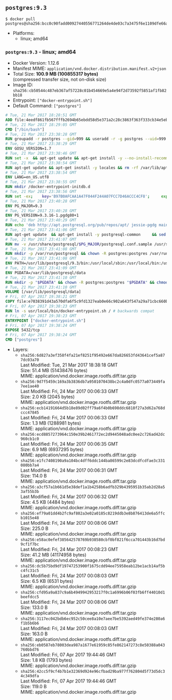 ## `postgres:9.3`

```console
$ docker pull postgres@sha256:bcc0c90fadd00927440556771264de4de03c7a3475f6e1109dfe66a7b32f61a5
```

-	Platforms:
	-	linux; amd64

### `postgres:9.3` - linux; amd64

-	Docker Version: 1.12.6
-	Manifest MIME: `application/vnd.docker.distribution.manifest.v2+json`
-	Total Size: **100.9 MB (100855317 bytes)**  
	(compressed transfer size, not on-disk size)
-	Image ID: `sha256:cb50544c487eb367af57228c01b454669e5a4e94f2d73592f5851af1fb82bb18`
-	Entrypoint: `["docker-entrypoint.sh"]`
-	Default Command: `["postgres"]`

```dockerfile
# Tue, 21 Mar 2017 18:28:51 GMT
ADD file:4eedf861fb567fffb2694b65ebdd58d5e371a2c28c3863f363f333cb34e5eb7b in / 
# Tue, 21 Mar 2017 18:29:05 GMT
CMD ["/bin/bash"]
# Tue, 21 Mar 2017 23:38:28 GMT
RUN groupadd -r postgres --gid=999 && useradd -r -g postgres --uid=999 postgres
# Tue, 21 Mar 2017 23:38:29 GMT
ENV GOSU_VERSION=1.7
# Tue, 21 Mar 2017 23:38:46 GMT
RUN set -x 	&& apt-get update && apt-get install -y --no-install-recommends ca-certificates wget && rm -rf /var/lib/apt/lists/* 	&& wget -O /usr/local/bin/gosu "https://github.com/tianon/gosu/releases/download/$GOSU_VERSION/gosu-$(dpkg --print-architecture)" 	&& wget -O /usr/local/bin/gosu.asc "https://github.com/tianon/gosu/releases/download/$GOSU_VERSION/gosu-$(dpkg --print-architecture).asc" 	&& export GNUPGHOME="$(mktemp -d)" 	&& gpg --keyserver ha.pool.sks-keyservers.net --recv-keys B42F6819007F00F88E364FD4036A9C25BF357DD4 	&& gpg --batch --verify /usr/local/bin/gosu.asc /usr/local/bin/gosu 	&& rm -r "$GNUPGHOME" /usr/local/bin/gosu.asc 	&& chmod +x /usr/local/bin/gosu 	&& gosu nobody true 	&& apt-get purge -y --auto-remove ca-certificates wget
# Tue, 21 Mar 2017 23:38:54 GMT
RUN apt-get update && apt-get install -y locales && rm -rf /var/lib/apt/lists/* 	&& localedef -i en_US -c -f UTF-8 -A /usr/share/locale/locale.alias en_US.UTF-8
# Tue, 21 Mar 2017 23:38:54 GMT
ENV LANG=en_US.utf8
# Tue, 21 Mar 2017 23:38:55 GMT
RUN mkdir /docker-entrypoint-initdb.d
# Tue, 21 Mar 2017 23:38:56 GMT
RUN set -ex; 	key='B97B0AFCAA1A47F044F244A07FCC7D46ACCC4CF8'; 	export GNUPGHOME="$(mktemp -d)"; 	gpg --keyserver ha.pool.sks-keyservers.net --recv-keys "$key"; 	gpg --export "$key" > /etc/apt/trusted.gpg.d/postgres.gpg; 	rm -r "$GNUPGHOME"; 	apt-key list
# Tue, 21 Mar 2017 23:40:28 GMT
ENV PG_MAJOR=9.3
# Tue, 21 Mar 2017 23:40:28 GMT
ENV PG_VERSION=9.3.16-1.pgdg80+1
# Tue, 21 Mar 2017 23:40:29 GMT
RUN echo 'deb http://apt.postgresql.org/pub/repos/apt/ jessie-pgdg main' $PG_MAJOR > /etc/apt/sources.list.d/pgdg.list
# Tue, 21 Mar 2017 23:41:06 GMT
RUN apt-get update 	&& apt-get install -y postgresql-common 	&& sed -ri 's/#(create_main_cluster) .*$/\1 = false/' /etc/postgresql-common/createcluster.conf 	&& apt-get install -y 		postgresql-$PG_MAJOR=$PG_VERSION 		postgresql-contrib-$PG_MAJOR=$PG_VERSION 	&& rm -rf /var/lib/apt/lists/*
# Tue, 21 Mar 2017 23:41:07 GMT
RUN mv -v /usr/share/postgresql/$PG_MAJOR/postgresql.conf.sample /usr/share/postgresql/ 	&& ln -sv ../postgresql.conf.sample /usr/share/postgresql/$PG_MAJOR/ 	&& sed -ri "s!^#?(listen_addresses)\s*=\s*\S+.*!\1 = '*'!" /usr/share/postgresql/postgresql.conf.sample
# Tue, 21 Mar 2017 23:41:08 GMT
RUN mkdir -p /var/run/postgresql && chown -R postgres:postgres /var/run/postgresql && chmod g+s /var/run/postgresql
# Tue, 21 Mar 2017 23:41:08 GMT
ENV PATH=/usr/lib/postgresql/9.3/bin:/usr/local/sbin:/usr/local/bin:/usr/sbin:/usr/bin:/sbin:/bin
# Tue, 21 Mar 2017 23:41:09 GMT
ENV PGDATA=/var/lib/postgresql/data
# Tue, 21 Mar 2017 23:41:10 GMT
RUN mkdir -p "$PGDATA" && chown -R postgres:postgres "$PGDATA" && chmod 777 "$PGDATA" # this 777 will be replaced by 700 at runtime (allows semi-arbitrary "--user" values)
# Tue, 21 Mar 2017 23:41:10 GMT
VOLUME [/var/lib/postgresql/data]
# Fri, 07 Apr 2017 19:38:21 GMT
COPY file:e7038391d43a570dfa6f5c9fd1327eab0e66c902a643f547a29a71cbc660b950 in /usr/local/bin/ 
# Fri, 07 Apr 2017 19:38:23 GMT
RUN ln -s usr/local/bin/docker-entrypoint.sh / # backwards compat
# Fri, 07 Apr 2017 19:38:23 GMT
ENTRYPOINT ["docker-entrypoint.sh"]
# Fri, 07 Apr 2017 19:38:24 GMT
EXPOSE 5432/tcp
# Fri, 07 Apr 2017 19:38:24 GMT
CMD ["postgres"]
```

-	Layers:
	-	`sha256:6d827a3ef358f4fa21ef8251f95492e667da826653fd43641cef5a877dc03a70`  
		Last Modified: Tue, 21 Mar 2017 18:38:18 GMT  
		Size: 51.4 MB (51438476 bytes)  
		MIME: application/vnd.docker.image.rootfs.diff.tar.gzip
	-	`sha256:9d7f5459c169a3b3836db7a9501070438bc2c4a0dfc0577a073449fa7ee1ae40`  
		Last Modified: Fri, 24 Mar 2017 00:06:33 GMT  
		Size: 2.0 KB (2045 bytes)  
		MIME: application/vnd.docker.image.rootfs.diff.tar.gzip
	-	`sha256:ecb14191664d5b18e89d02ff79a6f4b0b698ddc6818f27a3d62a768dccc47845`  
		Last Modified: Fri, 24 Mar 2017 00:06:33 GMT  
		Size: 1.3 MB (1288981 bytes)  
		MIME: application/vnd.docker.image.rootfs.diff.tar.gzip
	-	`sha256:ecd8857273964c150e39b2461772ec2d9445048adc0ee2c726ad42dc960cb1c0`  
		Last Modified: Fri, 24 Mar 2017 00:06:35 GMT  
		Size: 6.9 MB (6937295 bytes)  
		MIME: application/vnd.docker.image.rootfs.diff.tar.gzip
	-	`sha256:e1fc7408190a9a104bc4dff6ddc144ba86599c2e83dcdfcdfae3c331080bb7a4`  
		Last Modified: Fri, 24 Mar 2017 00:06:31 GMT  
		Size: 114.0 B  
		MIME: application/vnd.docker.image.rootfs.diff.tar.gzip
	-	`sha256:a3cf57a1b661d5e38def1a1b4258b6adfb329b4395951b35ab2d28a53af55b3b`  
		Last Modified: Fri, 24 Mar 2017 00:06:32 GMT  
		Size: 4.5 KB (4484 bytes)  
		MIME: application/vnd.docker.image.rootfs.diff.tar.gzip
	-	`sha256:ef79a01dd4b2fc9af802a3e02a0185c8219ddb3e8b876413de6a5ffcb1015e48`  
		Last Modified: Fri, 24 Mar 2017 00:08:06 GMT  
		Size: 225.0 B  
		MIME: application/vnd.docker.image.rootfs.diff.tar.gzip
	-	`sha256:e58ac0efef385642578769b938580cbf0bf821f6cca701443b16d7bd9cf1f7bc`  
		Last Modified: Fri, 24 Mar 2017 00:08:23 GMT  
		Size: 41.2 MB (41174958 bytes)  
		MIME: application/vnd.docker.image.rootfs.diff.tar.gzip
	-	`sha256:dc5b75bd9df19747253900f1675cdd94ee75958eab12be1acb14af5bc4fc31c5`  
		Last Modified: Fri, 24 Mar 2017 00:08:03 GMT  
		Size: 6.5 KB (6531 bytes)  
		MIME: application/vnd.docker.image.rootfs.diff.tar.gzip
	-	`sha256:cfd95a9a837c9a6b4949942953217f0c1a6996b06f03fb6ff44010d1beefdcc5`  
		Last Modified: Fri, 24 Mar 2017 00:08:06 GMT  
		Size: 133.0 B  
		MIME: application/vnd.docker.image.rootfs.diff.tar.gzip
	-	`sha256:3117ec042bdb6ec952c50cee8a10e7aee7be5392aed49fe374e280a6f1b5b6b6`  
		Last Modified: Fri, 24 Mar 2017 00:08:03 GMT  
		Size: 163.0 B  
		MIME: application/vnd.docker.image.rootfs.diff.tar.gzip
	-	`sha256:eb0587eb78003dea987a1677e61959c85fe862147273c8e50388a043760bbd76`  
		Last Modified: Fri, 07 Apr 2017 19:44:46 GMT  
		Size: 1.8 KB (1793 bytes)  
		MIME: application/vnd.docker.image.rootfs.diff.tar.gzip
	-	`sha256:42cc5f9cf4b7b1e32369d924e96cfbad29ba977f762804d5f73d5dc34c349dfa`  
		Last Modified: Fri, 07 Apr 2017 19:44:46 GMT  
		Size: 119.0 B  
		MIME: application/vnd.docker.image.rootfs.diff.tar.gzip
